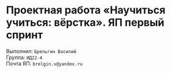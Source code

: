 # Проектная работа «Научиться учиться: вёрстка». ЯП первый спринт

Выполнил: `Брельгин Василий`\
Группа: `ИД22-4`\
Почта ЯП: `brelgin.v@yandex.ru`
